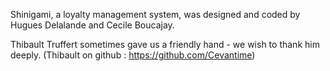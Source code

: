 Shinigami, a loyalty management system, was designed and coded by Hugues Delalande and Cecile Boucajay.

Thibault Truffert sometimes gave us a friendly hand - we wish to thank him deeply.
(Thibault on github : https://github.com/Cevantime)

